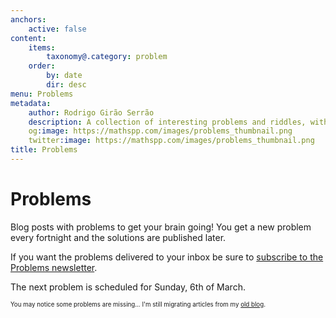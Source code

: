 ```yaml
---
anchors:
    active: false
content:
    items:
        taxonomy@.category: problem
    order:
        by: date
        dir: desc
menu: Problems
metadata:
    author: Rodrigo Girão Serrão
    description: A collection of interesting problems and riddles, with a new problem being published every fortnight.
    og:image: https://mathspp.com/images/problems_thumbnail.png
    twitter:image: https://mathspp.com/images/problems_thumbnail.png
title: Problems
---
```


# Problems

Blog posts with problems to get your brain going! You get a new problem every fortnight and the solutions are published later.

If you want the problems delivered to your inbox be sure to [subscribe to the Problems newsletter](https://mathspp.com/subscribe).

The next problem is scheduled for Sunday, 6th of March.

<sub><sup>You may notice some problems are missing... I'm still migrating articles from my [old blog](http://mathspp.blogspot.com).</sup></sub>
